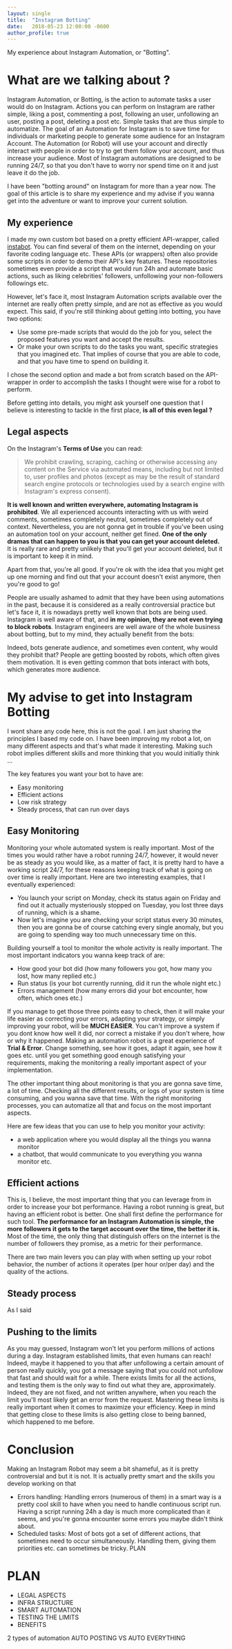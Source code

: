 ```yaml
---
layout: single
title:  "Instagram Botting"
date:   2018-05-23 12:00:00 -0600
author_profile: true
---
```


My experience about Instagram Automation, or "Botting".

# What are we talking about ?

Instagram Automation, or Botting, is the action to automate tasks a user would do on Instagram. Actions you can perform on Instagram are rather simple, liking a post, commenting a post, following an user, unfollowing an user, posting a post, deleting a post etc. Simple tasks that are thus simple to automatize.
The goal of an Automation for Instagram is to save time for individuals or marketing people to generate some audience for an Instagram Account. The Automation (or Robot) will use your account and directly interact with people in order to try to get them follow your account, and thus increase your audience. Most of Instagram automations are designed to be running 24/7, so that you don't have to worry nor spend time on it and just leave it do the job.

I have been "botting around" on Instagram for more than a year now. The goal of this article is to share my experience and my advise if you wanna get into the adventure or want to improve your current solution.

## My experience

I made my own custom bot based on a pretty efficient API-wrapper, called [instabot](https://github.com/instagrambot/instabot).
You can find several of them on the internet, depending on your favorite coding language etc. These APIs (or wrappers) often also provide some scripts in order to demo their API's key features. These repositories sometimes even provide a script that would run 24h and automate basic actions, such as liking celebrities' followers, unfollowing your non-followers followings etc.

However, let's face it, most Instagram Automation scripts available over the internet are really often pretty simple, and are not as effective as you would expect. This said, if you're still thinking about getting into botting, you have two options:

- Use some pre-made scripts that would do the job for you, select the proposed features you want and accept the results.
- Or make your own scripts to do the tasks you want, specific strategies that you imagined etc. That implies of course that you are able to code, and that you have time to spend on building it.

I chose the second option and made a bot from scratch based on the API-wrapper in order to accomplish the tasks I thought were wise for a robot to perform.

Before getting into details, you might ask yourself one question that I believe is interesting to tackle in the first place, **is all of this even legal ?**

## Legal aspects

On the Instagram's **Terms of Use** you can read:

> We prohibit crawling, scraping, caching or otherwise accessing any content on the Service via automated means, including but not limited to, user profiles and photos (except as may be the result of standard search engine protocols or technologies used by a search engine with Instagram's express consent).

**It is well known and written everywhere, automating Instagram is prohibited**. We all experienced accounts interacting with us with weird comments, sometimes completely neutral, sometimes completely out of context.
Nevertheless, you are not gonna get in trouble if you've been using an automation tool on your account, neither get fined. **One of the only dramas that can happen to you is that you can get your account deleted.**
It is really rare and pretty unlikely that you'll get your account deleted, but it is important to keep it in mind.

Apart from that, you're all good. If you're ok with the idea that you might get up one morning and find out that your account doesn't exist anymore, then you're good to go!

People are usually ashamed to admit that they have been using automations in the past, because it is considered as a really controversial practice but let's face it, it is nowadays pretty well known that bots are being used. Instagram is well aware of that, and **in my opinion, they are not even trying to block robots**. Instagram engineers are well aware of the whole business about botting, but to my mind, they actually benefit from the bots:

Indeed, bots generate audience, and sometimes even content, why would they prohibit that? People are getting boosted by robots, which often gives them motivation. It is even getting common that bots interact with bots, which generates more audience.


# My advise to get into Instagram Botting

I wont share any code here, this is not the goal. I am just sharing the principles I based my code on. I have been improving my robot a lot, on many different aspects and that's what made it interesting. Making such robot implies different skills and more thinking that you would initially think ...

The key features you want your bot to have are:
- Easy monitoring
- Efficient actions
- Low risk strategy
- Steady process, that can run over days

## Easy Monitoring

Monitoring your whole automated system is really important. Most of the times you would rather have a robot running 24/7, however, it would never be as steady as you would like, as a matter of fact, it is pretty hard to have a working script 24/7, for these reasons keeping track of what is going on over time is really important. Here are two interesting examples, that I eventually experienced:
- You launch your script on Monday, check its status again on Friday and find out it actually mysteriously stopped on Tuesday, you lost three days of running, which is a shame.
- Now let's imagine you are checking your script status every 30 minutes, then you are gonna be of course catching every single anomaly, but you are going to spending way too much unnecessary time on this.

Building yourself a tool to monitor the whole activity is really important. The most important indicators you wanna keep track of are:
- How good your bot did (how many followers you got, how many you lost, how many replied etc.)
- Run status (is your bot currently running, did it run the whole night etc.)
- Errors management (how many errors did your bot encounter, how often, which ones etc.)

If you manage to get those three points easy to check, then it will make your life easier as correcting your errors, adapting your strategy, or simply improving your robot, will be **MUCH EASIER**. You can't improve a system if you dont know how well it did, nor correct a mistake if you don't where, how or why it happened.
Making an automation robot is a great experience of **Trial & Error**. Change something, see how it goes, adapt it again, see how it goes etc. until you get something good enough satisfying your requirements, making the monitoring a really important aspect of your implementation.

The other important thing about monitoring is that you are gonna save time, a lot of time.
Checking all the different results, or logs of your system is time consuming, and you wanna save that time. With the right monitoring processes, you can automatize all that and focus on the most important aspects.

Here are few ideas that you can use to help you monitor your activity:
- a web application where you would display all the things you wanna monitor
- a chatbot, that would communicate to you everything you wanna monitor
etc.

## Efficient actions

This is, I believe, the most important thing that you can leverage from in order to increase your bot performance.
Having a robot running is great, but having an efficient robot is better. One shall first define the performance for such tool. **The performance for an Instagram Automation is simple, the more followers it gets to the target account over the time, the better it is.**
Most of the time, the only thing that distinguish offers on the internet is the number of followers they promise, as a metric for their performance.

There are two main levers you can play with when setting up your robot behavior, the number of actions it operates (per hour or/per day) and the quality of the actions.


## Steady process

As I said

## Pushing to the limits

As you may guessed, Instagram won't let you perform millions of actions during a day. Instagram established limits, that even humans can reach! Indeed, maybe it happened to you that after unfollowing a certain amount of person really quickly, you got a message saying that you could not unfollow that fast and should wait for a while.
There exists limits for all the actions, and testing them is the only way to find out what they are, approximately. Indeed, they are not fixed, and not written anywhere, when you reach the limit you'll most likely get an error from the request. Mastering these limits is really important when it comes to maximize your efficiency.
Keep in mind that getting close to these limits is also getting close to being banned, which happened to me before.

# Conclusion

Making an Instagram Robot may seem a bit shameful, as it is pretty controversial and but it is not. It is actually pretty smart and the skills you develop working on that
- Errors handling:
Handling errors (numerous of them) in a smart way is a pretty cool skill to have when you need to handle continuous script run. Having a script running 24h a day is much more complicated than it seems, and you're gonna encounter some errors you maybe didn't think about.
- Scheduled tasks:
Most of bots got a set of different actions, that sometimes need to occur simultaneously. Handling them, giving them priorities etc. can sometimes be tricky.
PLAN

# PLAN
- LEGAL ASPECTS
- INFRA STRUCTURE
- SMART AUTOMATION
- TESTING THE LIMITS
- BENEFITS

2 types of automation
AUTO POSTING VS AUTO EVERYTHING
